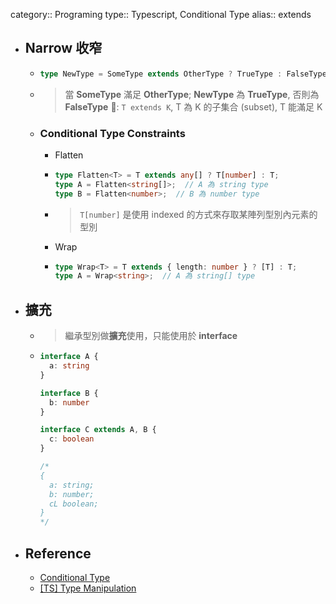 category:: Programing
type:: Typescript, Conditional Type
alias:: extends

- ## Narrow 收窄
	- ```ts
	  type NewType = SomeType extends OtherType ? TrueType : FalseType;
	  ```
	- > 當 **SomeType** 滿足 **OtherType**; **NewType** 為 **TrueType**, 否則為 **FalseType**
	  🔔: `T extends K`, T 為 K 的子集合 (subset), T 能滿足 K
	- ### Conditional Type Constraints
		- Flatten
		- ```ts
		  type Flatten<T> = T extends any[] ? T[number] : T;
		  type A = Flatten<string[]>;  // A 為 string type
		  type B = Flatten<number>;  // B 為 number type
		  ```
		- > `T[number]` 是使用 indexed 的方式來存取某陣列型別內元素的型別
		- Wrap
		- ```ts
		  type Wrap<T> = T extends { length: number } ? [T] : T;
		  type A = Wrap<string>;  // A 為 string[] type
		  ```
- ## 擴充
	- > 繼承型別做**擴充**使用，只能使用於 **interface**
	- ```typescript
	  interface A {
	    a: string
	  }	
	  
	  interface B {
	    b: number
	  }
	  
	  interface C extends A, B {
	    c: boolean
	  }
	  
	  /*
	  {
	    a: string;
	    b: number;
	    cL boolean;
	  }
	  */	
	  ```
- ## Reference
	- [Conditional Type](https://www.typescriptlang.org/docs/handbook/2/conditional-types.html#conditional-type-constraints)
	- [[TS] Type Manipulation](https://pjchender.dev/typescript/ts-type-manipulation/)